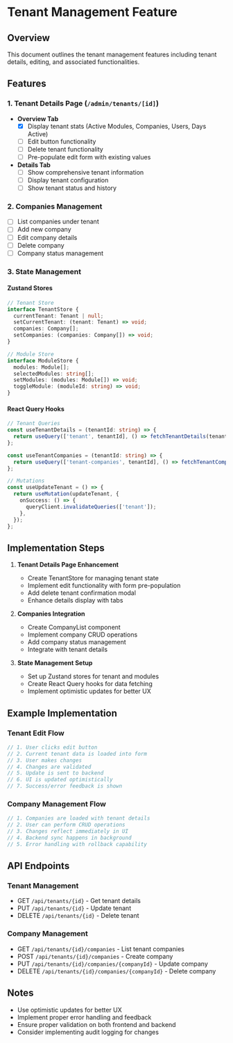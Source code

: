 # Tenant Management Feature

## Overview
This document outlines the tenant management features including tenant details, editing, and associated functionalities.

## Features

### 1. Tenant Details Page (`/admin/tenants/[id]`)
- **Overview Tab**
  - [x] Display tenant stats (Active Modules, Companies, Users, Days Active)
  - [ ] Edit button functionality
  - [ ] Delete tenant functionality
  - [ ] Pre-populate edit form with existing values
  
- **Details Tab**
  - [ ] Show comprehensive tenant information
  - [ ] Display tenant configuration
  - [ ] Show tenant status and history

### 2. Companies Management
- [ ] List companies under tenant
- [ ] Add new company
- [ ] Edit company details
- [ ] Delete company
- [ ] Company status management

### 3. State Management
#### Zustand Stores
```typescript
// Tenant Store
interface TenantStore {
  currentTenant: Tenant | null;
  setCurrentTenant: (tenant: Tenant) => void;
  companies: Company[];
  setCompanies: (companies: Company[]) => void;
}

// Module Store
interface ModuleStore {
  modules: Module[];
  selectedModules: string[];
  setModules: (modules: Module[]) => void;
  toggleModule: (moduleId: string) => void;
}
```

#### React Query Hooks
```typescript
// Tenant Queries
const useTenantDetails = (tenantId: string) => {
  return useQuery(['tenant', tenantId], () => fetchTenantDetails(tenantId));
};

const useTenantCompanies = (tenantId: string) => {
  return useQuery(['tenant-companies', tenantId], () => fetchTenantCompanies(tenantId));
};

// Mutations
const useUpdateTenant = () => {
  return useMutation(updateTenant, {
    onSuccess: () => {
      queryClient.invalidateQueries(['tenant']);
    },
  });
};
```

## Implementation Steps

1. **Tenant Details Page Enhancement**
   - Create TenantStore for managing tenant state
   - Implement edit functionality with form pre-population
   - Add delete tenant confirmation modal
   - Enhance details display with tabs

2. **Companies Integration**
   - Create CompanyList component
   - Implement company CRUD operations
   - Add company status management
   - Integrate with tenant details

3. **State Management Setup**
   - Set up Zustand stores for tenant and modules
   - Create React Query hooks for data fetching
   - Implement optimistic updates for better UX

## Example Implementation

### Tenant Edit Flow
```typescript
// 1. User clicks edit button
// 2. Current tenant data is loaded into form
// 3. User makes changes
// 4. Changes are validated
// 5. Update is sent to backend
// 6. UI is updated optimistically
// 7. Success/error feedback is shown
```

### Company Management Flow
```typescript
// 1. Companies are loaded with tenant details
// 2. User can perform CRUD operations
// 3. Changes reflect immediately in UI
// 4. Backend sync happens in background
// 5. Error handling with rollback capability
```

## API Endpoints

### Tenant Management
- GET `/api/tenants/{id}` - Get tenant details
- PUT `/api/tenants/{id}` - Update tenant
- DELETE `/api/tenants/{id}` - Delete tenant

### Company Management
- GET `/api/tenants/{id}/companies` - List tenant companies
- POST `/api/tenants/{id}/companies` - Create company
- PUT `/api/tenants/{id}/companies/{companyId}` - Update company
- DELETE `/api/tenants/{id}/companies/{companyId}` - Delete company

## Notes
- Use optimistic updates for better UX
- Implement proper error handling and feedback
- Ensure proper validation on both frontend and backend
- Consider implementing audit logging for changes 